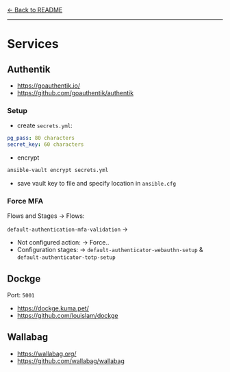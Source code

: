 [← Back to README](../README.md)

---

# Services

## Authentik

- https://goauthentik.io/
- https://github.com/goauthentik/authentik

### Setup

- create `secrets.yml`:

```yaml
pg_pass: 80 characters
secret_key: 60 characters
```

- encrypt

```bash
ansible-vault encrypt secrets.yml
```

- save vault key to file and specify location in `ansible.cfg`

### Force MFA

Flows and Stages -> Flows:

`default-authentication-mfa-validation` ->

- Not configured action: -> Force..
- Configuration stages: -> `default-authenticator-webauthn-setup` & `default-authenticator-totp-setup`

## Dockge

Port: `5001`

- https://dockge.kuma.pet/
- https://github.com/louislam/dockge

## Wallabag

- https://wallabag.org/
- https://github.com/wallabag/wallabag
